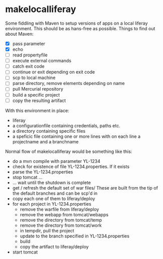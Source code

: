 # makelocalliferay

Some fiddling with Maven to setup versions of apps on a local liferay environment. This should be as hans-free as possible. Things to find out about Maven:

- [x] pass parameter
- [x] echo
- [ ] read propertyfile
- [ ] execute external commands
- [ ] catch exit code
- [ ] continue or exit depending on exit code
- [ ] scp to local machine
- [ ] parse directory, remove elements depending on name
- [ ] pull Mercurial repository
- [ ] build a specific project
- [ ] copy the resulting artifact

With this environment in place:

- liferay
- a configurationfile containing credentials, paths etc.
- a directory containing specific files
- a speficic file containing one or more lines with on each line a projectname and a branchname

Normal flow of makelocalliferay would be something like this:

- do a mvn compile with parameter YL-1234
- check for existence of file YL-1234.properties. If it exists
- parse the YL-1234.properties
- stop tomcat ...
- ... wait until the shutdown is complete
- get / refresh the default set of war files/ These are built from the tip of the default branches and can be scp'd in
- copy each one of them to liferay/deploy
- for each project in YL-1234.properties
	- remove the warfile from liferay/deploy
	- remove the webapp from tomcat/webapps
	- remove the directory from tomcat/temp
	- remove the directory from tomcat/work
	- in tempdir, pull the project
	- update to the branch specified in YL-1234.properties
	- build
	- copy the artifact to liferay/deploy
- start tomcat
